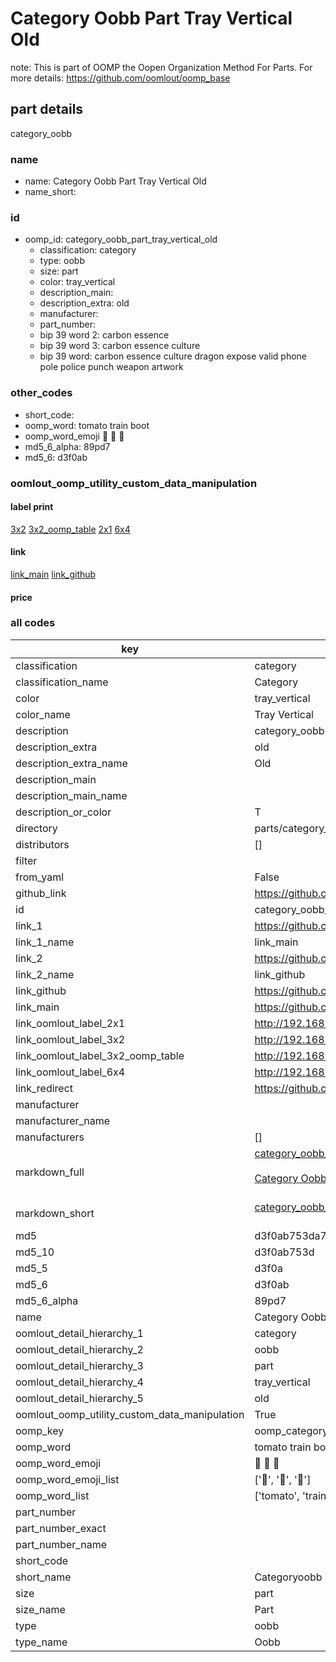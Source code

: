 # Category Oobb Part Tray Vertical Old  

note: This is part of OOMP the Oopen Organization Method For Parts. For more details: https://github.com/oomlout/oomp_base

##  part details
  



category_oobb



### name
* name: Category Oobb Part Tray Vertical Old
* name_short: 
### id
* oomp_id: category_oobb_part_tray_vertical_old
  * classification: category
  * type: oobb
  * size: part
  * color: tray_vertical
  * description_main: 
  * description_extra: old
  * manufacturer: 
  * part_number: 
  * bip 39 word 2: carbon essence
  * bip 39 word 3: carbon essence culture
  * bip 39 word: carbon essence culture dragon expose valid phone pole police punch weapon artwork

### other_codes
* short_code: 
* oomp_word: tomato train boot
* oomp_word_emoji :tomato: :train: :boot:
* md5_6_alpha: 89pd7
* md5_6: d3f0ab






### oomlout_oomp_utility_custom_data_manipulation
#### label print
[3x2](http://192.168.1.245:1112/?label=oomp%2089pd7)
[3x2_oomp_table](http://192.168.1.108:1112/?label=oomp%2089pd7)
[2x1](http://192.168.1.242:1112/?label=oomp%2089pd7)
[6x4](http://192.168.1.55:1112/?label=oomp%2089pd7)    

#### link

[link_main](https://github.com/oomlout/oomlout_oomp_version_1_messy/tree/main/parts/category_oobb_part_tray_vertical_old) [link_github](https://github.com/oomlout/oomlout_oomp_version_1_messy/tree/main/parts/category_oobb_part_tray_vertical_old)                             

#### price







### all codes 
| key | value |  
| --- | --- |  
| classification | category |  
| classification_name | Category |  
| color | tray_vertical |  
| color_name | Tray Vertical |  
| description | category_oobb |  
| description_extra | old |  
| description_extra_name | Old |  
| description_main |  |  
| description_main_name |  |  
| description_or_color | T  |  
| directory | parts/category_oobb_part_tray_vertical_old |  
| distributors | [] |  
| filter |  |  
| from_yaml | False |  
| github_link | https://github.com/oomlout/oomlout_oomp_part_src/tree/main/parts/category_oobb_part_tray_vertical_old |  
| id | category_oobb_part_tray_vertical_old |  
| link_1 | https://github.com/oomlout/oomlout_oomp_version_1_messy/tree/main/parts/category_oobb_part_tray_vertical_old |  
| link_1_name | link_main |  
| link_2 | https://github.com/oomlout/oomlout_oomp_version_1_messy/tree/main/parts/category_oobb_part_tray_vertical_old |  
| link_2_name | link_github |  
| link_github | https://github.com/oomlout/oomlout_oomp_version_1_messy/tree/main/parts/category_oobb_part_tray_vertical_old |  
| link_main | https://github.com/oomlout/oomlout_oomp_version_1_messy/tree/main/parts/category_oobb_part_tray_vertical_old |  
| link_oomlout_label_2x1 | http://192.168.1.242:1112/?label=oomp%2089pd7 |  
| link_oomlout_label_3x2 | http://192.168.1.245:1112/?label=oomp%2089pd7 |  
| link_oomlout_label_3x2_oomp_table | http://192.168.1.108:1112/?label=oomp%2089pd7 |  
| link_oomlout_label_6x4 | http://192.168.1.55:1112/?label=oomp%2089pd7 |  
| link_redirect | https://github.com/oomlout/oomlout_oomp_version_1_messy/tree/main/parts/category_oobb_part_tray_vertical_old |  
| manufacturer |  |  
| manufacturer_name |  |  
| manufacturers | [] |  
| markdown_full | [category_oobb_part_tray_vertical_old](none)<br>[](none)<br>[Category Oobb Part Tray Vertical Old](none)<br><br> |  
| markdown_short | [category_oobb_part_tray_vertical_old](none)<br><br> |  
| md5 | d3f0ab753da79473c32854206b135113 |  
| md5_10 | d3f0ab753d |  
| md5_5 | d3f0a |  
| md5_6 | d3f0ab |  
| md5_6_alpha | 89pd7 |  
| name | Category Oobb Part Tray Vertical Old |  
| oomlout_detail_hierarchy_1 | category |  
| oomlout_detail_hierarchy_2 | oobb |  
| oomlout_detail_hierarchy_3 | part |  
| oomlout_detail_hierarchy_4 | tray_vertical |  
| oomlout_detail_hierarchy_5 | old |  
| oomlout_oomp_utility_custom_data_manipulation | True |  
| oomp_key | oomp_category_oobb_part_tray_vertical_old |  
| oomp_word | tomato train boot |  
| oomp_word_emoji | :tomato: :train: :boot: |  
| oomp_word_emoji_list | [':tomato:', ':train:', ':boot:'] |  
| oomp_word_list | ['tomato', 'train', 'boot'] |  
| part_number |  |  
| part_number_exact |  |  
| part_number_name |  |  
| short_code |  |  
| short_name | Categoryoobb |  
| size | part |  
| size_name | Part |  
| type | oobb |  
| type_name | Oobb |  

